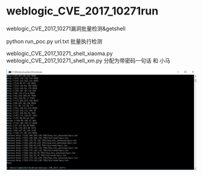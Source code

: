 # weblogic_CVE_2017_10271run
weblogic_CVE_2017_10271漏洞批量检测&amp;getshell


python run_poc.py url.txt  批量执行检测

weblogic_CVE_2017_10271_shell_xiaoma.py   weblogic_CVE_2017_10271_shell_xm.py 分配为带密码一句话 和 小马


![image](https://github.com/rambleZzz/weblogic_CVE_2017_10271/blob/master/1.png)

